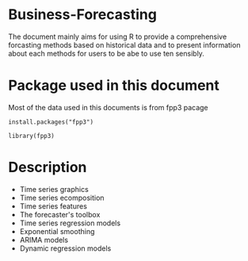 # Business-Forecasting
The document mainly aims for using R to provide a comprehensive forcasting methods based on historical data and to present information about each methods for users to be abe to use ten sensibly.

# Package used in this document
Most of the data used in this documents is from fpp3 pacage
```
install.packages("fpp3")

library(fpp3)
```

# Description
* Time series graphics
* Time series ecomposition
* Time series features
* The forecaster's toolbox
* Time series regression models
* Exponential smoothing
* ARIMA models
* Dynamic regression models
